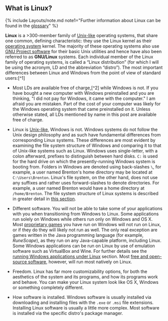 ## What is Linux?
{% include Layouts/note.md note1="Further information about Linux can be found in the [glossary](/glossary/#linux)" %}

**Linux** is a &gt;300-member family of [Unix-like](/glossary/#unix-like) operating systems, that share one common, defining characteristic: they use the Linux kernel as their [operating system](/glossary/#operating-system) kernel. The majority of these operating systems also use [GNU Project software](/glossary/#gnu) for their basic Unix utilities and hence have also been referred to as **GNU/Linux** systems. Each individual member of the Linux family of operating systems, is called a &ldquo;Linux distribution&rdquo; (for which I will be using the acronym, LD and the abbreviation &ldquo;distro&rdquo;). The most important differences between Linux and Windows from the point of view of standard users:[^1]

* Most LDs are available free of charge,[^2] while Windows is not. If you have bought a new computer with Windows preinstalled and you are thinking, "I did not pay for Windows, it came with the computer." I am afraid you are mistaken. Part of the cost of your computer was likely for the Windows operating system that came preinstalled on it. Unless otherwise stated, all LDs mentioned by name in this post are available free of charge.

* Linux is [Unix-like](/glossary/#unix-like), Windows is not. Windows systems do not follow the Unix design philosophy and as such have fundamental differences from corresponding Linux systems. These differences are most evident by examining the file system structure of Windows and comparing it to that of Unix-like systems such as Linux. Windows uses single-letter, with a colon afterward, prefixes to distinguish between hard disks. `C:` is used for the hard drive on which the presently-running Windows system is booting from. Folders in Windows are denoted using back-slashes `\`, for example, a user named Brenton's home directory may be located at `C:\Users\Brenton`. Linux's file system, on the other hand, does not use any suffixes and rather uses forward-slashes to denote directories. For example, a user named Brenton would have a home directory at `/home/Brenton`. The file system structure of Linux systems is described in greater detail in [this section](#file-system).

* Different software. You will not be able to take some of your applications with you when transitioning from Windows to Linux. Some applications run solely on Windows while others run only on Windows and OS X. Most [proprietary games](/glossary/#proprietary-software) you have run on Windows will not run on Linux, or if they do they will likely not run as well. The only real exception are games written in the Java programming language (for example, *RuneScape*), as they run on any Java-capable platform, including Linux. Some Windows applications can be run on Linux by use of emulation software such as VirtualBox and Wine. For further details see the [running Windows applications under Linux](#running-windows-applications-under-linux) section. Most [free and open-source software](/glossary/#free-and-open-source-software), however, will run most natively on Linux.

* Freedom. Linux has far more customizability options, for both the aesthetics of the system and its programs, and how its programs work and behave. You can make your Linux system look like OS X, Windows or something completely different.

* How software is installed. Windows software is usually installed via downloading and installing files with the `.exe` or `.msi` file extensions. Installing Linux software is usually a little more complex. Most software is installed via the specific distro's package manager. 
